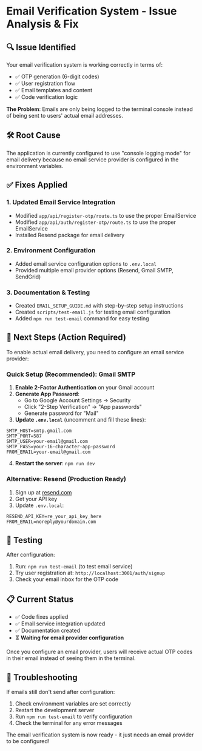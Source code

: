 # Email Verification System - Issue Analysis & Fix

## 🔍 Issue Identified

Your email verification system is working correctly in terms of:
- ✅ OTP generation (6-digit codes)
- ✅ User registration flow
- ✅ Email templates and content
- ✅ Code verification logic

**The Problem**: Emails are only being logged to the terminal console instead of being sent to users' actual email addresses.

## 🛠️ Root Cause

The application is currently configured to use "console logging mode" for email delivery because no email service provider is configured in the environment variables.

## ✅ Fixes Applied

### 1. Updated Email Service Integration
- Modified `app/api/register-otp/route.ts` to use the proper EmailService
- Modified `app/api/auth/register-otp/route.ts` to use the proper EmailService
- Installed Resend package for email delivery

### 2. Environment Configuration
- Added email service configuration options to `.env.local`
- Provided multiple email provider options (Resend, Gmail SMTP, SendGrid)

### 3. Documentation & Testing
- Created `EMAIL_SETUP_GUIDE.md` with step-by-step setup instructions
- Created `scripts/test-email.js` for testing email configuration
- Added `npm run test-email` command for easy testing

## 🚀 Next Steps (Action Required)

To enable actual email delivery, you need to configure an email service provider:

### Quick Setup (Recommended): Gmail SMTP
1. **Enable 2-Factor Authentication** on your Gmail account
2. **Generate App Password**:
   - Go to Google Account Settings → Security
   - Click "2-Step Verification" → "App passwords"
   - Generate password for "Mail"
3. **Update `.env.local`** (uncomment and fill these lines):
```env
SMTP_HOST=smtp.gmail.com
SMTP_PORT=587
SMTP_USER=your-email@gmail.com
SMTP_PASS=your-16-character-app-password
FROM_EMAIL=your-email@gmail.com
```
4. **Restart the server**: `npm run dev`

### Alternative: Resend (Production Ready)
1. Sign up at [resend.com](https://resend.com)
2. Get your API key
3. Update `.env.local`:
```env
RESEND_API_KEY=re_your_api_key_here
FROM_EMAIL=noreply@yourdomain.com
```

## 🧪 Testing

After configuration:
1. Run: `npm run test-email` (to test email service)
2. Try user registration at: `http://localhost:3001/auth/signup`
3. Check your email inbox for the OTP code

## 📋 Current Status

- ✅ Code fixes applied
- ✅ Email service integration updated
- ✅ Documentation created
- ⏳ **Waiting for email provider configuration**

Once you configure an email provider, users will receive actual OTP codes in their email instead of seeing them in the terminal.

## 🔧 Troubleshooting

If emails still don't send after configuration:
1. Check environment variables are set correctly
2. Restart the development server
3. Run `npm run test-email` to verify configuration
4. Check the terminal for any error messages

The email verification system is now ready - it just needs an email provider to be configured!
